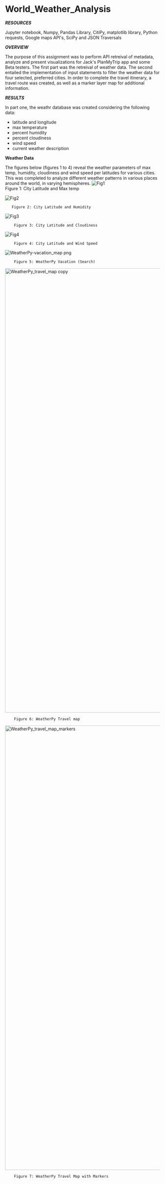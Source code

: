 # World_Weather_Analysis

***RESOURCES***

Jupyter notebook, Numpy, Pandas Library, CitiPy, matplotlib library, Python requests, Google maps API's, SciPy and JSON Traversals

***OVERVIEW***

The purpose of this assignment was to perform API retreival of metadata, analyze and present visualizations for Jack's PlanMyTrip app and some Beta testers. The first part was the retreival of weather data. The second entailed the implementation of input statements to filter the weather data for four selected, preferred cities. In order to complete the travel itinerary, a travel route was created, as well as a marker layer map for additional information.

***RESULTS***

In part one, the weathr database was created considering the following data:
- latitude and longitude
- max temperature
- percent humidity
- percent cloudiness
- wind speed
- current weather description

**Weather Data**

The figures below (figures 1 to 4) reveal the weather parameters of max temp, humidity, cloudiness and wind speed per latitudes for various cities. This was completed to analyze different weather patterns in various places around the world, in varying hemispheres.
![Fig1](https://user-images.githubusercontent.com/90135381/145604400-9c87b7b8-5bdd-4421-ac4c-e2377c9414d1.png)                
        Figure 1: City Latitude and Max temp



![Fig2](https://user-images.githubusercontent.com/90135381/145604414-e9c97317-7135-44bf-9c23-e026c594007f.png)
       
       Figure 2: City Latitude and Humidity






![Fig3](https://user-images.githubusercontent.com/90135381/145604462-fb2e278f-897b-450e-a7f2-c1d7cf9c6206.png)
        
        Figure 3: City Latitude and Cloudiness
             
          
   
   
   

![Fig4](https://user-images.githubusercontent.com/90135381/145604490-9667112c-71c7-4925-b86b-01dca3a20f7f.png)
        
        Figure 4: City Latitude and Wind Speed






![WeatherPy-vacation_map png](https://user-images.githubusercontent.com/90135381/145604157-552a11ca-1a9f-4afa-8fc4-a960b5796edc.png)
        
        Figure 5: WeatherPy Vacation (Search)




<img width="1440" alt="WeatherPy_travel_map copy" src="https://user-images.githubusercontent.com/90135381/145601494-55c1b1dc-4820-4565-8ca8-4027bfdbeb14.png">

        Figure 6: WeatherPy Travel map     
 
 
 
 

<img width="1440" alt="WeatherPy_travel_map_markers" src="https://user-images.githubusercontent.com/90135381/145601426-c0c32d58-6358-4331-8261-778e036f85b2.png">

        Figure 7: WeatherPy Travel Map with Markers 
